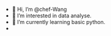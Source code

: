 - 👋 Hi, I’m @chef-Wang
- 👀 I’m interested in data analyse.
- 🌱 I’m currently learning basic python.
- <!---
chef-Wang/chef-Wang is a ✨ special ✨ repository because its `README.md` (this file) appears on your GitHub profile.
You can click the Preview link to take a look at your changes.
--->
